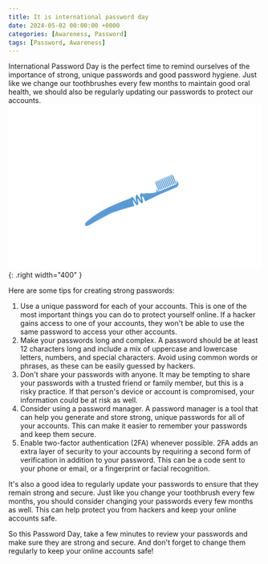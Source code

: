 ```yaml
---
title: It is international password day
date: 2024-05-02 00:00:00 +0000
categories: [Awareness, Password]
tags: [Password, Awareness]     
---
```


International Password Day is the perfect time to remind ourselves of the importance of strong, unique passwords and good password hygiene. Just like we change our toothbrushes every few months to maintain good oral health, we should also be regularly updating our passwords to protect our accounts.
![Image](/assets/img/Awareness/passwords-toothbrush.png){: .right width="400" }

Here are some tips for creating strong passwords:

1. Use a unique password for each of your accounts. This is one of the most important things you can do to protect yourself online. If a hacker gains access to one of your accounts, they won't be able to use the same password to access your other accounts.
2. Make your passwords long and complex. A password should be at least 12 characters long and include a mix of uppercase and lowercase letters, numbers, and special characters. Avoid using common words or phrases, as these can be easily guessed by hackers.
3. Don't share your passwords with anyone. It may be tempting to share your passwords with a trusted friend or family member, but this is a risky practice. If that person's device or account is compromised, your information could be at risk as well.
4. Consider using a password manager. A password manager is a tool that can help you generate and store strong, unique passwords for all of your accounts. This can make it easier to remember your passwords and keep them secure.
5. Enable two-factor authentication (2FA) whenever possible. 2FA adds an extra layer of security to your accounts by requiring a second form of verification in addition to your password. This can be a code sent to your phone or email, or a fingerprint or facial recognition.

It's also a good idea to regularly update your passwords to ensure that they remain strong and secure. Just like you change your toothbrush every few months, you should consider changing your passwords every few months as well. This can help protect you from hackers and keep your online accounts safe.

So this Password Day, take a few minutes to review your passwords and make sure they are strong and secure. And don't forget to change them regularly to keep your online accounts safe!